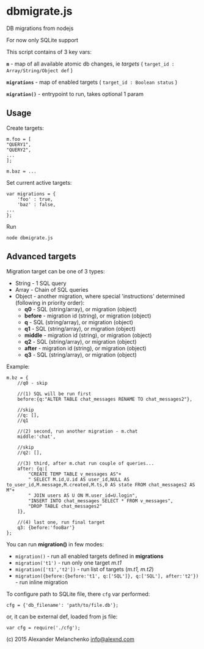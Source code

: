 # dbmigrate.js

DB migrations from nodejs

For now only SQLite support

This script contains of 3 key vars:

**```m```** - map of all available atomic db changes, ie *targets* ( ```target_id : Array/String/Object def``` )

**```migrations```** - map of enabled targets ( ```target_id : Boolean status``` )

**```migration()```** - entrypoint to run, takes optional 1 param

## Usage ##

Create targets:

```
m.foo = [
"QUERY1",
"QUERY2",
...
];

m.baz = ...
```

Set current active targets:

```
var migrations = {
	'foo' : true,
	'baz' : false,
...
};
```

Run

```
node dbmigrate.js
```

## Advanced targets ##

Migration target can be one of 3 types:

* String - 1 SQL query
* Array - Chain of SQL queries
* Object - another migration, where special 'instructions' determined (following in priority order):
  - **q0** - SQL (string/array), or migration (object)
  - **before** - migration id (string), or migration (object)
  - **q** - SQL (string/array), or migration (object)
  - **q1** - SQL (string/array), or migration (object)
  - **middle** - migration id (string), or migration (object)
  - **q2** - SQL (string/array), or migration (object)
  - **after** - migration id (string), or migration (object)
  - **q3** - SQL (string/array), or migration (object)

Example:

```
m.bz = {
	//q0 - skip
	
	//(1) SQL will be run first
	before:{q:"ALTER TABLE chat_messages RENAME TO chat_messages2"},
	
	//skip
	//q: [],
	//q1
	
	//(2) second, run another migration - m.chat
	middle:'chat',
	
	//skip
	//q2: [],
	
	//(3) third, after m.chat run couple of queries...
	after: {q:[
		"CREATE TEMP TABLE v_messages AS"+
		" SELECT M.id,U.id AS user_id,NULL AS to_user_id,M.message,M.created,M.ts,0 AS state FROM chat_messages2 AS M"+
		" JOIN users AS U ON M.user_id=U.login",
		"INSERT INTO chat_messages SELECT * FROM v_messages",
		"DROP TABLE chat_messages2"
	]},
	
	//(4) last one, run final target
	q3: {before:'fooBar'}
};
```

You can run **migration()** in few modes:

 * ```migration()``` - run all enabled targets defined in **migrations**
 * ```migration('t1')``` - run only one target *m.t1*
 * ```migration(['t1','t2'])``` - run list of targets (*m.t1, m.t2*)
 * ```migration({before:{before:'t1', q:['SQL']}, q:['SQL'], after:'t2'})``` - run inline migration

To configure path to SQLite file, there ```cfg``` var performed:

```cfg = {'db_filename': 'path/to/file.db'};```

or, it can be external def, loaded from js file:

```var cfg = require('./cfg');```

(c) 2015 Alexander Melanchenko <info@alexnd.com>

